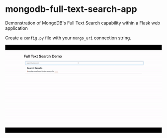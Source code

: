 # mongodb-full-text-search-app
Demonstration of MongoDB's Full Text Search capability within a Flask web application

Create a `config.py` file with your `mongo_uri` connection string.

![alt text](assets/demo-video.gif)
